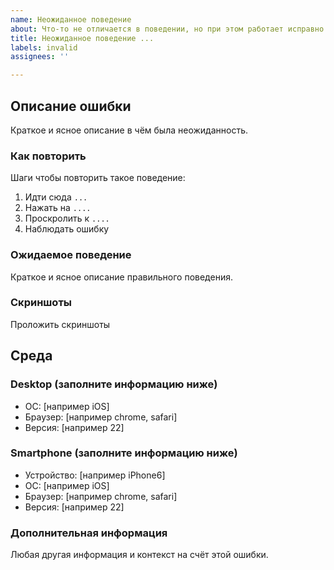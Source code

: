 ```yaml
---
name: Неожиданное поведение
about: Что-то не отличается в поведении, но при этом работает исправно и нету ошибок
title: Неожиданное поведение ...
labels: invalid
assignees: ''

---
```


## Описание ошибки
Краткое и ясное описание в чём была неожиданность.

### Как повторить
Шаги чтобы повторить такое поведение:
1. Идти сюда `...`
2. Нажать на `....`
3. Проскролить к `....`
4. Наблюдать ошибку

### Ожидаемое поведение
Краткое и ясное описание правильного поведения.

### Скриншоты
Проложить скриншоты

## Среда

### Desktop (заполните информацию ниже)
 - ОС: [например iOS]
 - Браузер: [например chrome, safari]
 - Версия: [например 22]

### Smartphone (заполните информацию ниже)
 - Устройство: [например iPhone6]
 - ОС: [например iOS]
 - Браузер: [например chrome, safari]
 - Версия: [например 22]

### Дополнительная информация
Любая другая информация и контекст на счёт этой ошибки.

